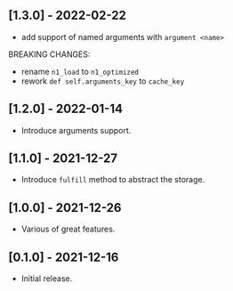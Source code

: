 ## [1.3.0] - 2022-02-22

- add support of named arguments with `argument <name>`

BREAKING CHANGES:
- rename `n1_load` to `n1_optimized`
- rework `def self.arguments_key` to `cache_key`

## [1.2.0] - 2022-01-14

- Introduce arguments support.

## [1.1.0] - 2021-12-27

- Introduce `fulfill` method to abstract the storage.

## [1.0.0] - 2021-12-26

- Various of great features.

## [0.1.0] - 2021-12-16

- Initial release.
